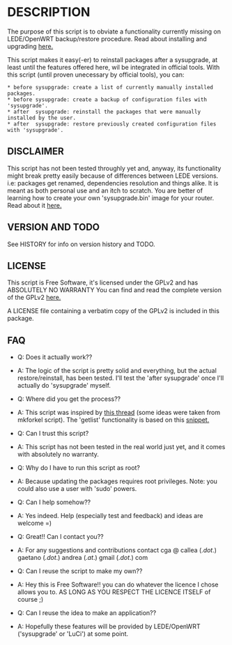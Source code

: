 # DESCRIPTION

The purpose of this script is to obviate a functionality currently missing on LEDE/OpenWRT backup/restore procedure. Read about installing and upgrading [here.](https://lede-project.org/docs/guide-quick-start/start)

This script makes it easy(-er) to reinstall packages after a sysupgrade, at least until the features offered here, wil be integrated in official tools. With this script (until proven unecessary by official tools), you can:

    * before sysupgrade: create a list of currently manually installed packages.
    * before sysupgrade: create a backup of configuration files with 'sysupgrade'.
    * after  sysupgrade: reinstall the packages that were manually installed by the user.
    * after  sysupgrade: restore previously created configuration files with 'sysupgrade'.

## DISCLAIMER

This script has not been tested throughly yet and, anyway, its functionality might break pretty easily because of differences between LEDE versions. i.e: packages get renamed, dependencies resolution and things alike.
It is meant as both personal use and an itch to scratch. You are better of learning how to create your own 'sysupgrade.bin' image for your router. Read about it [here.](https://lede-project.org/docs/user-guide/imagebuilder)

## VERSION AND TODO

See HISTORY for info on version history and TODO.

## LICENSE

This script is Free Software, it's licensed under the GPLv2 and has ABSOLUTELY NO WARRANTY
You can find and read the complete version of the GPLv2 [here.](https://www.gnu.org/licenses/old-licenses/gpl-2.0.en.html)

A LICENSE file containing a verbatim copy of the GPLv2 is included in this package.

## FAQ

* Q:  Does it actually work??
* A:  The logic of the script is pretty solid and everything, but the actual restore/reinstall, has been tested. I'll test the 'after sysupgrade' once I'll actually do 'sysupgrade' myself.

* Q:  Where did you get the process??
* A:  This script was inspired by [this thread](https://forum.openwrt.org/viewtopic.php?id=42739) (some ideas were taken from mkforkel script). The 'getlist' functionality is based on this [snippet.](https://gist.github.com/devkid/8d4c2a5ab62e690772f3d9de5ad2d978)

* Q:  Can I trust this script?
* A:  This script has not been tested in the real world just yet, and it comes with absolutely no warranty.

* Q:  Why do I have to run this script as root?
* A:  Because updating the packages requires root privileges. Note: you could also use a user with 'sudo' powers.

* Q:  Can I help somehow??
* A:  Yes indeed. Help (especially test and feedback) and ideas are welcome =)

* Q:  Great!! Can I contact you??
* A:  For any suggestions and contributions contact cga @ callea (._dot_.) gaetano (_.dot_.) andrea (._at_.) gmail (._dot_.) com

* Q:  Can I reuse the script to make my own??
* A:  Hey this is Free Software!! you can do whatever the licence I chose allows you to. AS LONG AS YOU RESPECT THE LICENCE ITSELF of course ;)

* Q:  Can I reuse the idea to make an application??
* A:  Hopefully these features will be provided by LEDE/OpenWRT ('sysupgrade' or 'LuCi') at some point.

